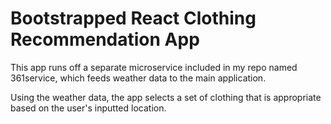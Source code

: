 # Bootstrapped React Clothing Recommendation App

This app runs off a separate microservice included in my repo named 361service, which feeds weather data to the main application. 

Using the weather data, the app selects a set of clothing that is appropriate based on the user's inputted location.
